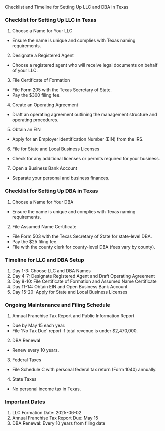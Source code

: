 Checklist and Timeline for Setting Up LLC and DBA in Texas
### Checklist for Setting Up LLC in Texas
1. Choose a Name for Your LLC
 - Ensure the name is unique and complies with Texas naming requirements.
2. Designate a Registered Agent
 - Choose a registered agent who will receive legal documents on behalf of your LLC.
3. File Certificate of Formation
 - File Form 205 with the Texas Secretary of State.
 - Pay the $300 filing fee.
4. Create an Operating Agreement
 - Draft an operating agreement outlining the management structure and operating procedures.
5. Obtain an EIN
 - Apply for an Employer Identification Number (EIN) from the IRS.
6. File for State and Local Business Licenses
 - Check for any additional licenses or permits required for your business.
7. Open a Business Bank Account
 - Separate your personal and business finances.
### Checklist for Setting Up DBA in Texas
1. Choose a Name for Your DBA
 - Ensure the name is unique and complies with Texas naming requirements.
2. File Assumed Name Certificate
 - File Form 503 with the Texas Secretary of State for state-level DBA.
 - Pay the $25 filing fee.
 - File with the county clerk for county-level DBA (fees vary by county).
### Timeline for LLC and DBA Setup
1. Day 1-3: Choose LLC and DBA Names
2. Day 4-7: Designate Registered Agent and Draft Operating Agreement
3. Day 8-10: File Certificate of Formation and Assumed Name Certificate
4. Day 11-14: Obtain EIN and Open Business Bank Account
5. Day 15-20: Apply for State and Local Business Licenses
### Ongoing Maintenance and Filing Schedule
1. Annual Franchise Tax Report and Public Information Report
 - Due by May 15 each year.
 - File 'No Tax Due' report if total revenue is under $2,470,000.
2. DBA Renewal
 - Renew every 10 years.
3. Federal Taxes
 - File Schedule C with personal federal tax return (Form 1040) annually.
4. State Taxes
 - No personal income tax in Texas.
### Important Dates
1. LLC Formation Date: 2025-06-02
2. Annual Franchise Tax Report Due: May 15
3. DBA Renewal: Every 10 years from filing date